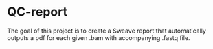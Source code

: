 # QC-report

The goal of this project is to create a Sweave report that automatically outputs a pdf for each given .bam with accompanying .fastq file.
